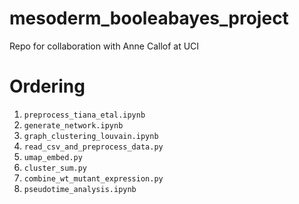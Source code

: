 # mesoderm_booleabayes_project
 Repo for collaboration with Anne Callof at UCI
# Ordering 
1. `preprocess_tiana_etal.ipynb` 
2. `generate_network.ipynb`
3. `graph_clustering_louvain.ipynb`
4. `read_csv_and_preprocess_data.py`
5. `umap_embed.py`
6. `cluster_sum.py`
7. `combine_wt_mutant_expression.py`
8. `pseudotime_analysis.ipynb`
